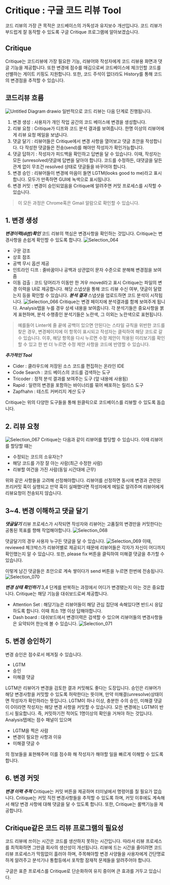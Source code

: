 ﻿# Critique : 구글 코드 리뷰 Tool
코드 리뷰의 가장 큰 목적은 코드베이스의 가독성과 유지보수 개선입니다.  코드 리뷰가 부드럽게 잘 동작할 수 있도록 구글 Critique 프로그램에 알아보겠습니다.
## Critique
Critique는 코드리뷰에 가장 필요한 기능, 리뷰어와 작성자에게 코드 리뷰용 화면과 댓글 기능을 제공합니다. 또한 변경에 점수를 매김으로써 코드베이스에 체크인할 코드를 선별하는 게이트 키핑도 지원합니다. 또한, 코드 주석이 없더라도 History를 통해 코드의 변경점을 추적할 수 있습니다.
## 코드리뷰 흐름
![Untitled Diagram drawio](https://user-images.githubusercontent.com/77031554/172541225-702d4383-468e-4f44-b04a-fa05e0eef03b.png)
일반적으로 코드 리뷰는 다음 단계로 진행됩니다.
1. 변경 생성 : 사용자가 개인 작업 공간의 코드 베이스에 변경을 생성합니다.
2. 리뷰 요청 : Critique가 디프와 코드 분석 결과를 보여줍니다. 한명 이상의 리뷰어에게 리뷰 요청 메일을 보냅니다.
3. 댓글 달기 : 리뷰어들은 Critique에서 변경 사항을 열어보고 댓글 초안을 작성합니다. 다 작성한 댓글들은 전송(send)를 해야만 작성자가 확인가능합니다.
4. 댓글 답하기 : 작성자가 피드백을 확인하고 답변을 달 수 있습니다. 이때, 작성자는 모든 (unresolved)댓글에 답변을 달아야 합니다. 코드를 수정하든, 대댓글을 달든 관계 없이 무조건 resolved 상태로 댓글들을 바꾸어야 합니다.
5. 변경 승인 : 리뷰어들이 변경에 마음이 들면 LGTM(looks good to me)라고 표시합니다. 모두가 만족하면 GUI에 녹색으로 표시됩니다.
6. 변경 커밋 : 변경이 승인되었음을 Critique에 알려주면 커밋 프로세스를 시작할 수 있습니다.
> 이 모든 과정은 Chrome혹은 Gmail 알람으로 확인할 수 있습니다.

## 1. 변경 생성
***변경이력(diff)확인***
코드 리뷰의 핵심은 변경사항을 확인하는 것입니다. Critique는 변경사항을 손쉽게 확인할 수 있도록 합니다.
![Selection_064](https://user-images.githubusercontent.com/77031554/172542628-2fdaf482-5a78-4fd7-b220-d8d86835569e.png)

- 구문 강조
- 상호 참조
- 공백 무시 옵션 제공
- 인트라인 디프 : 줄바꿈이나 공백과 상관없이 문자 수준으로 분해해 변경점을 보여줌
- 이동 검출 : 코드 덩어리가 이동만 한 겨우 moved라고 표시
Critique는 파일의 변경 이력을 UI로 제공합니다. 해당 스냅샷을 통해 코드 리뷰 수신 여부, 댓글이 달렸는지 등을 확인할 수 있습니다.
***분석 결과***
스냅샷을 업로드하면 코드 분석이 시작됩니다.
![Selection_066](https://user-images.githubusercontent.com/77031554/172544493-c57a432c-09bf-4492-b2e1-f87891b9c15b.png)
Critique는 변경 페이지에 분석결과를 함께 보여주게 됩니다. Analysis탭을 누를 경우 상세 내용을 보여줍니다.
각 분석기들은 중요사항을 붉게 표현하며, 분석 수행중인 분석기들은 노란색, 그 이외는 노란색으로 표현됩니다. 

> 예를들어 Linter에 줄 끝에 공백이 있으면 안된다는 스타일 규칙을 위반한 코드를 찾은 경우, 변경페이지에 이 항목이
> 표시되고 작성자는 클릭하여 해당 코드로 갈 수 있습니다. 이후, 해당 항목을 다시 누르면 수정 제안이 적용된 미리보기를 확인할
> 수 있고 한 번 더 누르면 수정 제안 사항을 코드에 반영할 수 있습니다.

***추가적인  Tool***

 - Cider : 클라우드에 저장된 소스 코드를 편집하는 온라인 IDE
 - Code Search : 코드 베이스의 코드를 검색하는 도구
 - Tricoder : 정적 분석 결과를 보여주는 도구 (앞 내용에 사용됨)
 - Rapid : 일련의 변경을 포함하는 바이너리를 묶어 배포하는 릴리스 도구
 - Zapfhahn : 테스트 커버리지 계산 도구

Critique는 위의 다양한 도구들을 통해 원클릭으로 코드베이스를 리뷰할 수 있도록 돕습니다.

## 2. 리뷰 요청 
![Selection_067](https://user-images.githubusercontent.com/77031554/172549063-57cadd7d-781d-4c88-aea2-05548d2cc017.png)
Critique는 다음과 같이 리뷰어를 할당할 수 있습니다. 이때 리뷰어를 할당할 떄는

 - 수정되는 코드의 소유자는?
 - 해당 코드를 가장 잘 아는 사람(최근 수정한 사람)
 - 리뷰할 여건을 가진 사람(동일 시간대에 근무)
 
 위와 같은 사항들을 고려해 선정해야합니다. 리뷰어를 선정하면 동시에 변경과 관련된 프리커밋 훅이 실행되고 만약 훅이 실패했다면 작성자에게 메일로 알려주며 리뷰어에게 리뷰요청이 전송되지 않습니다.
## 3~4. 변경 이해하고 댓글 달기
***댓글달기***
리뷰 프로세스가 시작되면 작성자와 리뷰어는 고품질의 변경만을 커밋한다는 공통된 목표를 향해 작업해야합니다.
![Selection_068](https://user-images.githubusercontent.com/77031554/172549982-9d8296b9-0b2d-4d56-94e3-bed79ceb1b76.png)

댓글달기의 경우 사용자 누구든 댓글을 달 수 있습니다.
![Selection_069](https://user-images.githubusercontent.com/77031554/172558805-aa318954-6605-4b6c-9dc6-44761870a669.png)
이때, reviewed 체크박스가 리뷰어별로 제공되기 때문에 리뷰어들은 각자가 자신이 어디까지 확인했는지 알 수 있습니다. 또한, please fix 버튼을 클릭하여 미해결 댓글을 추가할 수 있습니다.

이렇게 남긴 댓글들은 초안으로 계속 쌓이다가 send 버튼을 누르면 한번에 전송됩니다.
![Selection_070](https://user-images.githubusercontent.com/77031554/172559276-08ce3cd7-8353-417a-ac31-9557b342dc4e.png)

***변경 상태 확인하기***
3,4 단계를 반복하는 과정에서 어디가 변경됐는지 아는 것은 중요합니다. Critique는 해당 기능을 대쉬보드로써 제공합니다.

 - Attention Set : 해당기능은 리뷰어들이 해당 관심 집단에 속해있다면 반드시 응답하도록 합니다. 이때 최소 1명 이상 답해야합니다.
 - Dash board : 대쉬보드에서 변경이력은 검색할 수 있으며 리뷰어들의 변경사항들은 요약되어 한눈에 볼 수 있습니다.
![Selection_071](https://user-images.githubusercontent.com/77031554/172559950-7321f305-4017-414d-a7fc-94859e78cb0b.png)

## 5. 변경 승인하기
변경 승인은 점수로서 메겨질 수 있습니다.
 - LGTM
 - 승인
 - 미해결 댓글

 LGTM은 리뷰어가 변경을 검토한 결과 커밋해도 좋다는 도장입니다. 승인은 리뷰어가 해당 변경사항을 커밋할 수 있도록 허락한다는 뜻이며, 만약 미해결(unresolve)상태이면 작성자가 확인하라는 뜻입니다.
 LGTM이 하나 이상, 충분한 수의 승인, 미해결 댓글이 0이라면 작성자는 해당 변경 사항을 커밋할 수 있습니다. 모든 변경에는 LGTM이 반드시 필요합니다. 즉, 커밋하기전 적어도 1명이상의 확인을 거쳐야 하는 것입니다.
 Analysis탭에는 점수 패널이 있으며 
 

 - LGTM을 찍은 사람
 - 변경이 필요한 사항과 이유
 - 미해결 댓글 수
 
 의 정보들을 표현해주며 이를 점수화 해 작성자가 해야할 일을 빠르게 이해할 수 있도록 합니다.
 
## 6. 변경 커밋
***변경 이력 추적***
Critique는 커밋 버튼을 제공하며 터미널에서 명령어를 칠 필요가 없습니다. Critique는 커밋 직전 변경사항들을 추적할 수 있도록 하며, 커밋 이후에도 계속해서 해당 변경 사항에 대해 댓글을 달 수 있도록 합니다. 또한, Critique는 롤백기능을 제공합니다.

## Critique같은 코드 리뷰 프로그램의 필요성
코드 리뷰에 쓰이는 시간은 코드를 생산하지 못하는 시간입니다. 따라서 리뷰 프로세스를 최적화하면 그만큼 회사의 생산성이 개선됩니다.
리뷰에 드는 시간을 줄이려면 코드 리뷰 프로세스가 막힘없이 흘러야 하며, 주목해야할 변경 사양들을 사용자에게 간단명료하게 알려주고 분석기나 통합등에서 포착함 잠재적 문제들을 알려주어야 합니다.

구글은 표준 프로세스를 Critique로 단순화하여 유지 중이며 큰 효과를 거두고 있습니다.

